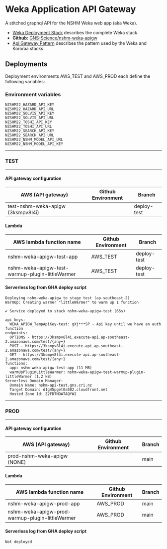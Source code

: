 # Weka Application API Gateway

A stitched graphql API for the NSHM Weka web app (aka Weka).

 - [Weka Deployment Stack](/nzshm-documentation/architecture/weka_deployment_stack/) describes the complete Weka stack.
 - **Github:** [GNS-Science/nshm-weka-apigw](https://github.com/GNS-Science/nshm-weka-apigw)
 - [Api Gateway Pattern](/nzshm-documentation/architecture/api_gateway_pattern/) describes the pattern used by the Weka and Kororaa stacks.

## Deployments

Deployment environments AWS_TEST and AWS_PROD each define the following variables:

### Environment variables

```
NZSHM22_HAZARD_API_KEY
NZSHM22_HAZARD_API_URL
NZSHM22_SOLVIS_API_KEY
NZSHM22_SOLVIS_API_URL
NZSHM22_TOSHI_API_KEY
NZSHM22_TOSHI_API_URL
NZSHM22_SEARCH_API_KEY
NZSHM22_SEARCH_API_URL
NZSHM22_NSHM_MODEL_API_URL
NZSHM22_NSHM_MODEL_API_KEY
```

-----
### TEST
-----

#### API gateway configuration
| AWS  (API gateway)                     | Github Environment | Branch       |
| -------------------------------------- | ------------------ | ------------ | 
| test-nshm-weka-apigw (3ksmpv8l4i)      |                    | deploy-test  | 

#### Lambda
| AWS lambda function name                                    | Github Environment | Branch       |
| ----------------------------------------------------------- | ------------------ | ------------ | 
| nshm-weka-apigw-test-app                                    | AWS_TEST           | deploy-test  | 
| nshm-weka-apigw-test-warmup-plugin-littleWarmer             | AWS_TEST           | deploy-test  | 

#### Serverless log from GHA deploy script
```
Deploying nshm-weka-apigw to stage test (ap-southeast-2)
WarmUp: Creating warmer "littleWarmer" to warm up 1 function

✔ Service deployed to stack nshm-weka-apigw-test (66s)

api keys:
  WEKA_APIGW_TempApiKey-test: gXj***SP - Api key until we have an auth function
endpoints:
  OPTIONS - https://3ksmpv8l4i.execute-api.ap-southeast-2.amazonaws.com/test/{any+}
  POST - https://3ksmpv8l4i.execute-api.ap-southeast-2.amazonaws.com/test/{any+}
  GET - https://3ksmpv8l4i.execute-api.ap-southeast-2.amazonaws.com/test/{any+}
functions:
  app: nshm-weka-apigw-test-app (11 MB)
  warmUpPluginLittleWarmer: nshm-weka-apigw-test-warmup-plugin-littleWarmer (1.2 kB)
Serverless Domain Manager:
  Domain Name: nshm-api-test.gns.cri.nz
  Target Domain: d1g45pget0a502.cloudfront.net
  Hosted Zone Id: Z2FDTNDATAQYW2
```

-----
### PROD
-----

#### API gateway configuration
| AWS  (API gateway)                     | Github Environment | Branch       |
| -------------------------------------- | ------------------ | ------------ | 
| prod-nshm-weka-apigw (NONE)      |                    | main  | 

#### Lambda
| AWS lambda function name                                    | Github Environment | Branch       |
| ----------------------------------------------------------- | ------------------ | ------------ | 
| nshm-weka-apigw-prod-app                                    | AWS_PROD           | main         | 
| nshm-weka-apigw-prod-warmup-plugin-littleWarmer             | AWS_PROD           | main         | 


#### Serverless log from GHA deploy script
```
Not deployed
```
